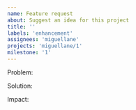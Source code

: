 ```yaml
---
name: Feature request
about: Suggest an idea for this project
title: ''
labels: 'enhancement'
assignees: 'miguellane'
projects: 'miguellane/1'
milestone: '1'
---
```


Problem:

Solution:

Impact:

